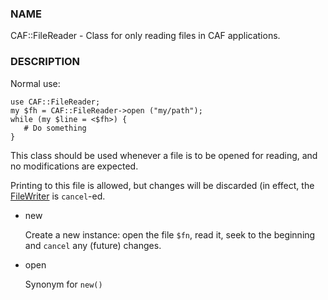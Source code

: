 
### NAME

CAF::FileReader - Class for only reading files in CAF applications.

### DESCRIPTION

Normal use:

    use CAF::FileReader;
    my $fh = CAF::FileReader->open ("my/path");
    while (my $line = <$fh>) {
       # Do something
    }

This class should be used whenever a file is to be opened for reading,
and no modifications are expected.

Printing to this file is allowed, but changes will be discarded (in
effect, the [FileWriter](../CAF/FileWriter.md) is `cancel`-ed.

- new

    Create a new instance: open the file `$fn`, read it,
    seek to the beginning and `cancel` any (future) changes.

- open

    Synonym for `new()`
